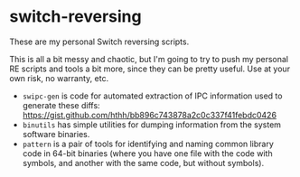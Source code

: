 # switch-reversing

These are my personal Switch reversing scripts.

This is all a bit messy and chaotic, but I'm going to try to push my personal RE scripts and tools a bit more, since they can be pretty useful. Use at your own risk, no warranty, etc.

* `swipc-gen` is code for automated extraction of IPC information used to generate these diffs: https://gist.github.com/hthh/bb896c743878a2c0c337f41febdc0426
* `binutils` has simple utilities for dumping information from the system software binaries.
* `pattern` is a pair of tools for identifying and naming common library code in 64-bit binaries (where you have one file with the code with symbols, and another with the same code, but without symbols).

